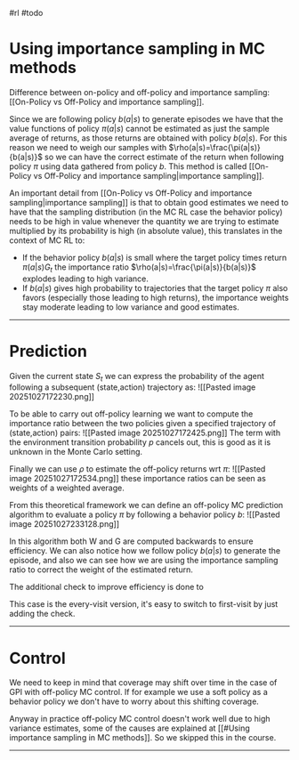 #rl
#todo 
# Using importance sampling in MC methods
Difference between on-policy and off-policy and importance sampling: [[On-Policy vs Off-Policy and importance sampling]].

Since we are following policy $b(a|s)$ to generate episodes we have that the value functions of policy $\pi(a|s)$ cannot be estimated as just the sample average of returns, as those returns are obtained with policy $b(a|s)$. For this reason we need to weigh our samples with $\rho(a|s)=\frac{\pi(a|s)}{b(a|s)}$ so we can have the correct estimate of the return when following policy $\pi$ using data gathered from policy $b$. This method is called [[On-Policy vs Off-Policy and importance sampling|importance sampling]].

An important detail from [[On-Policy vs Off-Policy and importance sampling|importance sampling]] is that to obtain good estimates we need to have that the sampling distribution (in the MC RL case the behavior policy) needs to be high in value whenever the quantity we are trying to estimate multiplied by its probability is high (in absolute value), this translates in the context of MC RL to:
- If the behavior policy $b(a|s)$ is small where the target policy times return $\pi(a|s)G_t$ the importance ratio $\rho(a|s)=\frac{\pi(a|s)}{b(a|s)}$ explodes leading to high variance.
- If $b(a|s)$ gives high probability to trajectories that the target policy $\pi$ also favors (especially those leading to high returns), the importance weights stay moderate leading to low variance and good estimates.

---
# Prediction  
Given the current state $S_t$ we can express the probability of the agent following a subsequent (state,action) trajectory as:
![[Pasted image 20251027172230.png]]

To be able to carry out off-policy learning we want to compute the importance ratio between the two policies given a specified trajectory of (state,action) pairs:
![[Pasted image 20251027172425.png]]
The term with the environment transition probability $p$ cancels out, this is good as it is unknown in the Monte Carlo setting.

Finally we can use $\rho$ to estimate the off-policy returns wrt $\pi$:
![[Pasted image 20251027172534.png]]
these importance ratios can be seen as weights of a weighted average.

From this theoretical framework we can define an off-policy MC prediction algorithm to evaluate a policy $\pi$ by following a behavior policy $b$:
![[Pasted image 20251027233128.png]]

In this algorithm both W and G are computed backwards to ensure efficiency.
We can also notice how we follow policy $b(a|s)$ to generate the episode, and also we can see how we are using the importance sampling ratio to correct the weight of the estimated return.

The additional check to improve efficiency is done to 

This case is the every-visit version, it's easy to switch to first-visit by just adding the check.

---

# Control

We need to keep in mind that coverage may shift over time in the case of GPI with off-policy MC control. If for example we use a soft policy as a behavior policy we don't have to worry about this shifting coverage.

Anyway in practice off-policy MC control doesn't work well due to high variance estimates, some of the causes are explained at [[#Using importance sampling in MC methods]]. So we skipped this in the course.

---


